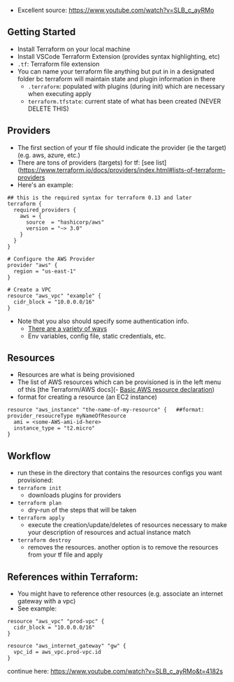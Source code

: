 - Excellent source: https://www.youtube.com/watch?v=SLB_c_ayRMo

## Getting Started
- Install Terraform on your local machine
- Install VSCode Terraform Extension (provides syntax highlighting, etc)
- `.tf`: Terraform file extension
- You can name your terraform file anything but put in in a designated folder bc terraform will maintain state and plugin information in there
  - `.terraform`: populated with plugins (during init) which are necessary when executing apply
  - `terraform.tfstate`: current state of what has been created  (NEVER DELETE THIS)

## Providers
- The first section of your tf file should indicate the provider (ie the target) (e.g. aws, azure, etc.)
- There are tons of providers (targets) for tf:  [see list](https://www.terraform.io/docs/providers/index.html#lists-of-terraform-providers
- Here's an example:

```(hcl)
## this is the required syntax for terraform 0.13 and later
terraform {
  required_providers {
    aws = {
      source  = "hashicorp/aws"
      version = "~> 3.0"
    }
  }
}

# Configure the AWS Provider
provider "aws" {
  region = "us-east-1"
}

# Create a VPC
resource "aws_vpc" "example" {
  cidr_block = "10.0.0.0/16"
}
```

- Note that you also should specify some authentication info.
  - [There are a variety of ways](https://registry.terraform.io/providers/hashicorp/aws/latest/docs#authentication)
  - Env variables, config file, static credentials, etc.

## Resources
- Resources are what is being provisioned
- The list of AWS resources which can be provisioned is in the left menu of this [the Terraform/AWS docs](- [Basic AWS resource declaration](https://registry.terraform.io/providers/hashicorp/aws/latest/docs)) 
- format for creating a resource (an EC2 instance)

```(hcl)
resource "aws_instance" "the-name-of-my-resource" {   ##format: provider_resoucreType myNameOfResource
  ami = <some-AWS-ami-id-here>
  instance_type = "t2.micro"
}
```

## Workflow
- run these in the directory that contains the resources configs you want provisioned:
- `terraform init`
  - downloads plugins for providers
- `terraform plan`
  - dry-run of the steps that will be taken
- `terraform apply`
  - execute the creation/update/deletes of resources necessary to make your description of resources and actual instance match
- `terraform destroy`
  - removes the resources.  another option is to remove the resources from your tf file and apply

## References within Terraform:
- You might have to reference other resources (e.g. associate an internet gateway with a vpc)
- See example:

```(hcl)
resource "aws_vpc" "prod-vpc" {
  cidr_block = "10.0.0.0/16"
}

resource "aws_internet_gateway" "gw" {
  vpc_id = aws_vpc.prod-vpc.id
}
```

continue here: https://www.youtube.com/watch?v=SLB_c_ayRMo&t=4182s
